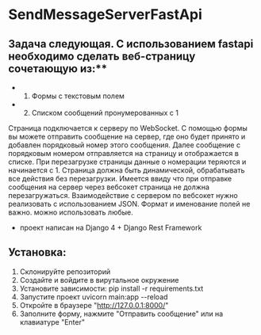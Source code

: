 # SendMessageServerFastApi


## Задача следующая. С использованием fastapi необходимо сделать веб-страницу сочетающую из:**
* 1. Формы с текстовым полем
* 2. Списком сообщений пронумерованных с 1

Страница подключается к серверу по WebSocket. С помощью формы вы можете отправить сообщение на сервер, где оно будет принято и добавлен порядковый номер этого сообщения. Далее сообщение с порядковым номером отправляется на страницу и отображается в списке.
При перезагрузке страницы данные о номерации теряются и начинается с 1.
Страница должна быть динамической, обрабатывать все действия без перезагрузки. Имеется ввиду что при отправке сообщения на сервер через вебсокет страница не должна перезагружаться.
Взаимодействие с сервером по вебсокет нужно реализовать с использованием JSON. Формат и именование полей не важно. можно использовать любые.

* проект написан на Django 4 + Django Rest Framework

## Установка:

1. Склонируйте репозиторий
2. Создайте и войдите в вирутальное окружение
3. Установите зависимости: pip install -r requirements.txt
4. Запустите проект uvicorn main:app --reload
5. Откройте в браузере "http://127.0.0.1:8000/"
6. Заполните форму, нажмите "Отправить сообщение" или на клавиатуре "Enter"
